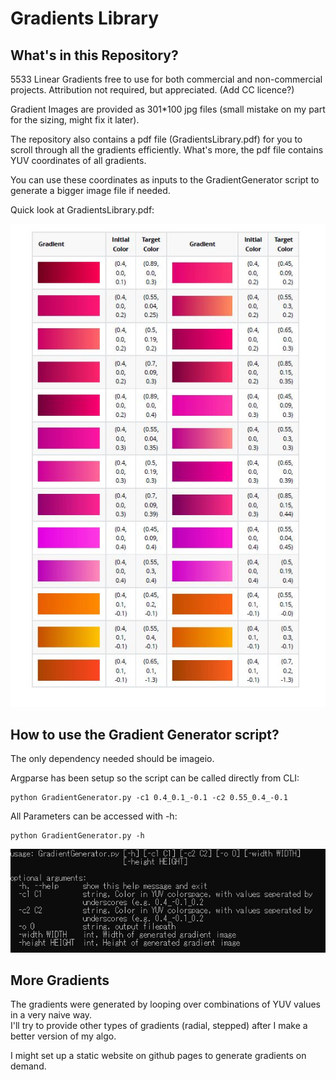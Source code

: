 # Gradients Library



## What's in this Repository?

5533 Linear Gradients free to use for both commercial and non-commercial projects. Attribution not required, but appreciated. (Add CC licence?)  

Gradient Images are provided as 301*100 jpg files (small mistake on my part for the sizing, might fix it later).

The repository also contains a pdf file (GradientsLibrary.pdf) for you to scroll through all the gradients efficiently. What's more, the pdf file contains YUV coordinates of all
gradients.

You can use these coordinates as inputs to the GradientGenerator script to generate a bigger image file if needed.

Quick look at GradientsLibrary.pdf:  

![Extract From Gradients Library PDF](ImagesReadme/ExtractGradientsLibraryPDF.JPG)

## How to use the Gradient Generator script?  

The only dependency needed should be imageio.  

Argparse has been setup so the script can be called directly from CLI:  
```commandline
python GradientGenerator.py -c1 0.4_0.1_-0.1 -c2 0.55_0.4_-0.1
```

All Parameters can be accessed with -h:
```commandline
python GradientGenerator.py -h
```

![GradientGenerator argparse help](ImagesReadme/Argparse-h.JPG)


## More Gradients  

The gradients were generated by looping over combinations of YUV values in a very naive way.  
I'll try to provide other types of gradients (radial, stepped) after I make a better version of my algo.

I might set up a static website on github pages to generate gradients on demand.  

